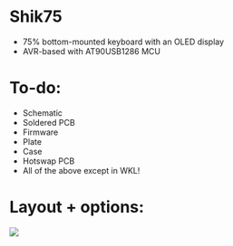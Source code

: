 # Shik75

* 75% bottom-mounted keyboard with an OLED display
* AVR-based with AT90USB1286 MCU

# To-do:

* Schematic
* Soldered PCB
* Firmware
* Plate
* Case
* Hotswap PCB
* All of the above except in WKL!

# Layout + options: 

![](https://b.catgirlsare.sexy/7auN4b_okAtI.png)


